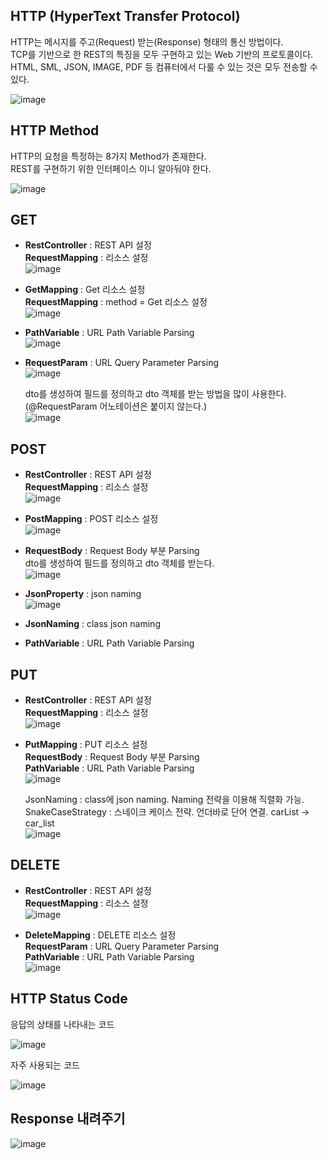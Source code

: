 ## HTTP (HyperText Transfer Protocol)
HTTP는 메시지를 주고(Request) 받는(Response) 형태의 통신 방법이다.<br>
TCP를 기반으로 한 REST의 특징을 모두 구현하고 있는 Web 기반의 프로토콜이다.<br>
HTML, SML, JSON, IMAGE, PDF 등 컴퓨터에서 다룰 수 있는 것은 모두 전송할 수 있다.

![image](https://user-images.githubusercontent.com/92259017/150667697-f9d5df1b-c4e0-41f6-9874-c4a970da5be0.png)

## HTTP Method
HTTP의 요청을 특정하는 8가지 Method가 존재한다.<br>
REST를 구현하기 위한 인터페이스 이니 알아둬야 한다.

![image](https://user-images.githubusercontent.com/92259017/150667760-91f1f729-2ad7-463d-b88f-b933ac34e4ac.png)

## GET
- **RestController** : REST API 설정<br>
**RequestMapping** : 리소스 설정<br>
![image](https://user-images.githubusercontent.com/92259017/150681370-19271968-1466-47cc-8c05-ec42eb3d59fd.png)

- **GetMapping** : Get 리소스 설정<br>
**RequestMapping** : method = Get 리소스 설정<br>
![image](https://user-images.githubusercontent.com/92259017/150681388-1101c2cc-8c49-40e3-8701-91a60d1e7211.png)

- **PathVariable** : URL Path Variable Parsing<br>
![image](https://user-images.githubusercontent.com/92259017/150680745-5012806a-01b3-485c-b2ce-443ceea3db61.png)

- **RequestParam** : URL Query Parameter Parsing<br>
![image](https://user-images.githubusercontent.com/92259017/150680979-03b9e4a8-f86d-41d2-9c71-3be92c31658c.png)

  dto를 생성하여 필드를 정의하고 dto 객체를 받는 방법을 많이 사용한다.<br>
  (@RequestParam 어노테이션은 붙이지 않는다.)<br>
  ![image](https://user-images.githubusercontent.com/92259017/150681209-f9ddf851-6b9a-4428-87bf-f06832f6bb43.png)

## POST
- **RestController** : REST API 설정<br>
**RequestMapping** : 리소스 설정<br>
![image](https://user-images.githubusercontent.com/92259017/150681834-30a6e72b-e8ab-4015-a6f1-cdac250b67bb.png)

- **PostMapping** : POST 리소스 설정<br>
![image](https://user-images.githubusercontent.com/92259017/150681889-6fd5c71c-9fe9-45e9-be4d-1d15a084a8e3.png)

- **RequestBody** : Request Body 부분 Parsing<br>
dto를 생성하여 필드를 정의하고 dto 객체를 받는다.<br>
![image](https://user-images.githubusercontent.com/92259017/150682001-63a187c7-7fc1-4692-b453-815955b571b8.png)

- **JsonProperty** : json naming<br>
![image](https://user-images.githubusercontent.com/92259017/150682217-125929cf-63b2-4b43-a14e-b5c344101fac.png)

- **JsonNaming** : class json naming
- **PathVariable** : URL Path Variable Parsing

## PUT
- **RestController** : REST API 설정<br>
**RequestMapping** : 리소스 설정<br>
![image](https://user-images.githubusercontent.com/92259017/150683667-02673ecf-9ce8-48b6-a8f7-0ad36470e28c.png)

- **PutMapping** : PUT 리소스 설정<br>
**RequestBody** : Request Body 부분 Parsing<br>
**PathVariable** : URL Path Variable Parsing<br>
![image](https://user-images.githubusercontent.com/92259017/150683802-fcb2c237-82ec-4ebe-b73a-81bde913371a.png)

  JsonNaming : class에 json naming. Naming 전략을 이용해 직렬화 가능.<br>
  SnakeCaseStrategy : 스네이크 케이스 전략. 언더바로 단어 연결. carList -> car_list<br>
  ![image](https://user-images.githubusercontent.com/92259017/150683734-5ff88d00-2748-4840-ab6b-009533f8646f.png)

## DELETE
- **RestController** : REST API 설정<br>
**RequestMapping** : 리소스 설정<br>
![image](https://user-images.githubusercontent.com/92259017/150683876-4e18cb1b-7e2b-4763-a4d6-254f2d4fdbdf.png)

- **DeleteMapping** : DELETE 리소스 설정<br>
**RequestParam** : URL Query Parameter Parsing<br>
**PathVariable** : URL Path Variable Parsing<br>
![image](https://user-images.githubusercontent.com/92259017/150683990-68348b8c-766d-4ea9-b233-5f13d645cbd9.png)

## HTTP Status Code
응답의 상태를 나타내는 코드

![image](https://user-images.githubusercontent.com/92259017/150667781-a092f429-41cf-4b21-90fe-ed1327202d40.png)

자주 사용되는 코드

![image](https://user-images.githubusercontent.com/92259017/150667785-da99a48c-c45c-4961-b3ba-697f8b2b62fd.png)

## Response 내려주기
![image](https://user-images.githubusercontent.com/92259017/150680654-e36b74cb-345b-4ce3-bfcf-6b3b6560b912.png)
